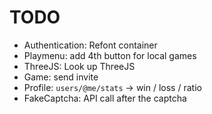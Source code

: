 # TODO
- Authentication: Refont container
- Playmenu: add 4th button for local games
- ThreeJS: Look up ThreeJS
- Game: send invite
- Profile: `users/@me/stats` -> win / loss / ratio
- FakeCaptcha: API call after the captcha
